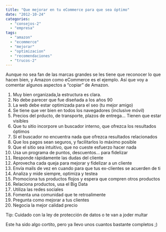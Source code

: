```yaml
---
title: "Que mejorar en tu eCommerce para que sea óptimo"
date: "2012-10-24"
categories: 
  - "consejos-2"
  - "empresa"
tags: 
  - "amazon"
  - "ecommerce"
  - "mejorar"
  - "optimizacion"
  - "recomendaciones"
  - "trucos-2"
---
```


Aunque no sea fan de las marcas grandes se les tiene que reconocer lo que hacen bien, y Amazon como eCommerce es el ejemplo. Así que voy a comentar algunos aspectos a “copiar” de Amazon.

1. Muy bien organizada,la estructura es clara.
2. No debe parecer que fue diseñada a los años 90
3. La web debe estar optimizada para el seo (tu mejor amigo)
4. Se tiene que ver bien en todos los navegadores (inclusive móvil)
5. Precios del prducto, de transporte, plazos de entrega... Tienen que estar visibles
6. Que tu sitio incorpore un buscador interno, que ofrezca los resultados óptimos
7. Si el buscador no encuentra nada que ofrezca resultados relacionados
8. Que los pagos sean seguros, y facilitarlos lo máximo posible
9. Que el sitio sea intuitivo, que no cueste esfuerzo hacer nada
10. Usa un programa de puntos, descuentos... para fidelizar
11. Responde rápidamente las dudas del cliente
12. Aprovecha cada queja para mejorar y fidelizar a un cliente
13. Envía mails de vez en cuando para que tus ex-clientes se acuerden de ti
14. Analiza y mide siempre, optimiza y testea
15. Promociona tus productos flojos y espera que compren otros productos
16. Relaciona productos, usa el Big Data
17. Utiliza las redes sociales
18. Fomenta una comunidad que te retroalimente
19. Pregunta como mejorar a tus clientes
20. Negocia la mejor calidad precio

Tip: Cuidado con la ley de protección de datos o te van a joder multar

Este ha sido algo cortito, pero ya llevo unos cuantos bastante completos ;)
